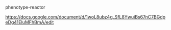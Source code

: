 phenotype-reactor


https://docs.google.com/document/d/1woL8ubz4g_SfL8YwuiBs67nC7BGdpeDg41EluMFhBmA/edit
